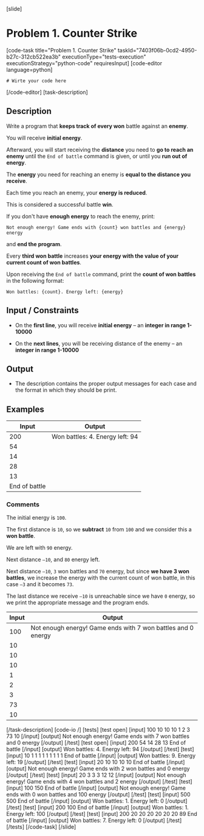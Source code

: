 [slide]
# Problem 1. Counter Strike
[code-task title="Problem 1. Counter Strike" taskId="7403f06b-0cd2-4950-b27c-312cb522ea3b" executionType="tests-execution" executionStrategy="python-code" requiresInput]
[code-editor language=python]
```
# Wirte your code here
```
[/code-editor]
[task-description]

## Description

Write a program that **keeps track of every won** battle against an **enemy**.

You will receive **initial energy**.

Afterward, you will start receiving the **distance** you need to **go to reach an enemy** until the `End of battle` command is given, or until you **run out of energy**.

The **energy** you need for reaching an enemy is **equal to the distance you receive**.

Each time you reach an enemy, your **energy is reduced**.

This is considered a successful battle **win**.

If you don't have **enough energy** to reach the enemy, print:

`Not enough energy! Game ends with {count} won battles and {energy} energy`

and **end the program**.

Every **third won battle** increases **your energy with the value of your current count of won battles**.

Upon receiving the `End of battle` command, print the **count of won battles** in the following format:

`Won battles: {count}. Energy left: {energy}`

## Input \/ Constraints

- On the **first line**, you will receive **initial energy** – an **integer in range 1-10000**

- On the **next lines**, you will be receiving distance of the enemy – an **integer in range 1-10000**

## Output

- The description contains the proper output messages for each case and the format in which they
should be print.

## Examples
| **Input** | **Output** |
| --- | --- |
| 200 | Won battles: 4. Energy left: 94 |
| 54 |  |
| 14 |  |
| 28 |  |
| 13 |  |
| End of battle |  |

### Comments

The initial energy is `100`.

The first distance is `10`, so we **subtract** `10` from `100` and we consider this a **won battle**.

We are left with `90` energy.

Next distance `–10`, and `80` energy left.

Next distance `–10`, `3` won battles and `70` energy, but since **we have 3 won battles**, we increase the energy with the current count of won battle, in this case `–3` and it becomes `73`.

The last distance we receive `–10` is unreachable since we have `0` energy, so we print the appropriate message and the program ends.

| **Input** | **Output** |
| --- | --- |
| 100 | Not enough energy! Game ends with 7 won battles and 0 energy |
| 10 |  |
| 10 |  |
| 10 |  |
| 1 |  |
| 2 |  |
| 3 |  |
| 73 |  |
| 10 |  |

[/task-description]
[code-io /]
[tests]
[test open]
[input]
100
10
10
10
1
2
3
73
10
[/input]
[output]
Not enough energy! Game ends with 7 won battles and 0 energy
[/output]
[/test]
[test open]
[input]
200
54
14
28
13
End of battle
[/input]
[output]
Won battles: 4. Energy left: 94
[/output]
[/test]
[test]
[input]
10
1
1
1
1
1
1
1
1
1
End of battle
[/input]
[output]
Won battles: 9. Energy left: 19
[/output]
[/test]
[test]
[input]
20
10
10
10
10
End of battle
[/input]
[output]
Not enough energy! Game ends with 2 won battles and 0 energy
[/output]
[/test]
[test]
[input]
20
3
3
3
12
12
[/input]
[output]
Not enough energy! Game ends with 4 won battles and 2 energy
[/output]
[/test]
[test]
[input]
100
150
End of battle
[/input]
[output]
Not enough energy! Game ends with 0 won battles and 100 energy
[/output]
[/test]
[test]
[input]
500
500
End of battle
[/input]
[output]
Won battles: 1. Energy left: 0
[/output]
[/test]
[test]
[input]
200
100
End of battle
[/input]
[output]
Won battles: 1. Energy left: 100
[/output]
[/test]
[test]
[input]
200
20
20
20
20
20
20
89
End of battle
[/input]
[output]
Won battles: 7. Energy left: 0
[/output]
[/test]
[/tests]
[/code-task]
[/slide]
